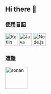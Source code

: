 ## Hi there 👋

<!--
**hrdngx/hrdngx** is a ✨ _special_ ✨ repository because its `README.md` (this file) appears on your GitHub profile.

Here are some ideas to get you started:

- 🔭 I’m currently working on ...
- 🌱 I’m currently learning ...
- 👯 I’m looking to collaborate on ...
- 🤔 I’m looking for help with ...
- 💬 Ask me about ...
- 📫 How to reach me: ...
- 😄 Pronouns: ...
- ⚡ Fun fact: ...
-->

### 使用言語
<p align="left">
<img src="https://upload.wikimedia.org/wikipedia/commons/7/74/Kotlin_Icon.png" alt="Kotlin Logo" width="40" height="40"> 
<img src="https://upload.wikimedia.org/wikipedia/en/3/30/Java_programming_language_logo.svg" alt="Java Logo" width="40" height="40"> 
<img src="https://upload.wikimedia.org/wikipedia/commons/d/d9/Node.js_logo.svg" alt="Node.js Logo" width="40" height="40">
</p>

### 遭難
<img src="https://img.yakkun.com/poke/icon96/n202.gif" alt="sonan" width="70" height="70">




<!-- 他のアイコンも追加可能 -->

